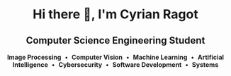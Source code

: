 <h1 align="center">Hi there 👋, I'm Cyrian Ragot</h1>
<h2 align="center">Computer Science Engineering Student</h2>

<p align="center">
  <strong>Image Processing</strong> &nbsp;•&nbsp;
  <strong>Computer Vision</strong> &nbsp;•&nbsp;
  <strong>Machine Learning</strong> &nbsp;•&nbsp;
  <strong>Artificial Intelligence</strong> &nbsp;•&nbsp;
  <strong>Cybersecurity</strong> &nbsp;•&nbsp;
  <strong>Software Development</strong> &nbsp;•&nbsp;
  <strong>Systems</strong>
</p>

